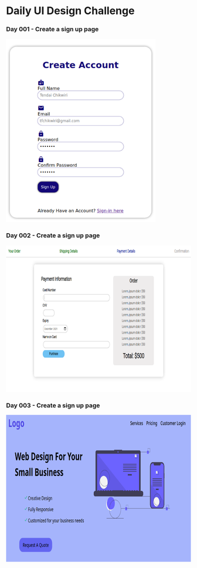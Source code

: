 # Daily UI Design Challenge

### Day 001 - Create a sign up page
<img src="Day001/sign-up.png" height="500">

### Day 002 - Create a sign up page
<img src="Day002/credit-card.png" height="400">

### Day 003 - Create a sign up page
<img src="Day003/public/landing-page.png" height="400">
